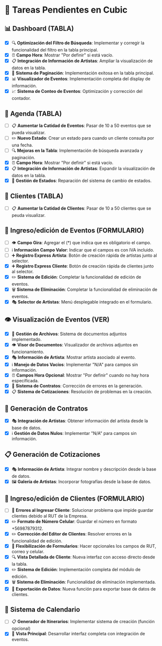 
# 🎯 Tareas Pendientes en Cubic

## 📊 Dashboard (TABLA)
- [x] 🔍 **Optimización del Filtro de Búsqueda**: Implementar y corregir la funcionalidad del filtro en la tabla principal.
- [x] ⏰ **Campo Hora**: Mostrar "Por definir" si está vacío.
- [x] 📋 **Integración de Información de Artistas**: Ampliar la visualización de datos en la tabla.
- [x] 📄 **Sistema de Paginación**: Implementación exitosa en la tabla principal.
- [x] 📊 **Visualizador de Eventos**: Implementación completa del display de información.
- [x] 📈 **Sistema de Conteo de Eventos**: Optimización y corrección del contador.

## 📅 Agenda (TABLA)
- [ ] 📋 **Aumentar la Catidad de Eventos**: Pasar de 10 a 50 eventos que se pueda visualizar.
- [ ] ✏️ **Nuevo Estado**: Crear un estado para cuando un cliente consulta por una fecha.
- [ ] 🔍 **Mejoras en la Tabla**: Implementación de búsqueda avanzada y paginación.
- [x] ⏰ **Campo Hora**: Mostrar "Por definir" si está vacío.
- [x] 📋 **Integración de Información de Artistas**: Expandir la visualización de datos en la tabla.
- [x] 🔄 **Gestión de Estados**: Reparación del sistema de cambio de estados.

## 📅 Clientes (TABLA)
- [ ] 📋 **Aumentar la Catidad de Clientes**: Pasar de 10 a 50 clientes que se peuda visualizar.

## 🎫 Ingreso/edición de Eventos (FORMULARIO)
- [ ] 👁️ **Campo Gira**: Agregar el (*) que indica que es obligatorio el campo.
- [ ]  ℹ️  **Información Campo Valor**: Indicar que el campos es con IVA incluido.
- [ ] ➕ **Registro Express Artista**: Botón de creación rápida de artistas junto al selector.
- [x] ➕ **Registro Express Cliente**: Botón de creación rápida de clientes junto al selector.
- [x] ✏️ **Sistema de Edición**: Completar la funcionalidad de edición de eventos.
- [x] 🗑️ **Sistema de Eliminación**: Completar la funcionalidad de eliminación de eventos.
- [x] 🎭 **Selector de Artistas**: Menú desplegable integrado en el formulario.

## 👁️ Visualización de Eventos (VER)
- [x] 📎 **Gestión de Archivos**: Sistema de documentos adjuntos implementado.
- [x] 👁️ **Visor de Documentos**: Visualizador de archivos adjuntos en funcionamiento.
- [x] 🎭 **Información de Artista**: Mostrar artista asociado al evento.
- [x]  ℹ️  **Manejo de Datos Vacíos**: Implementar "N/A" para campos sin información.
- [x] ⏰ **Campos Hora Opcional**: Mostrar "Por definir" cuando no hay hora especificada.
- [x] 📄 **Sistema de Contratos**: Corrección de errores en la generación.
- [x] 📋 **Sistema de Cotizaciones**: Resolución de problemas en la creación.

## 📄 Generación de Contratos
- [x] 🎭 **Integración de Artistas**: Obtener información del artista desde la base de datos.
- [x]  ℹ️  **Gestión de Datos Nulos**: Implementar "N/A" para campos sin información.

## 📋 Generación de Cotizaciones
- [x] 🎭 **Información de Artista**: Integrar nombre y descripción desde la base de datos.
- [x] 🖼️ **Galería de Artistas**: Incorporar fotografías desde la base de datos.

## 👥 Ingreso/edición de Clientes (FORMULARIO)
- [ ] 🐜 **Errores al Ingresar Cliente**: Solucionar problema que impide guardar clientes debido al RUT de la Empresa.
- [x] ✏️ **Formato de Número Celular**: Guardar el número en formato +56987879312.
- [x] ✏️ **Corrección del Editor de Clientes**: Resolver errores en la funcionalidad de edición.
- [x] 📝 **Flexibilización de Formularios**: Hacer opcionales los campos de RUT, correo y celular.
- [x] 🔍 **Vista Detallada de Cliente**: Nueva interfaz con acceso directo desde la tabla.
- [x] ✏️ **Sistema de Edición**: Implementación completa del módulo de edición.
- [x] 🗑️ **Sistema de Eliminación**: Funcionalidad de eliminación implementada.
- [x] 💾 **Exportación de Datos**: Nueva función para exportar base de datos de clientes.

## 📆 Sistema de Calendario
- [ ] 📋 **Generador de Itinerarios**: Implementar sistema de creación (función opcional)
- [x] 📅 **Vista Principal**: Desarrollar interfaz completa con integración de eventos.